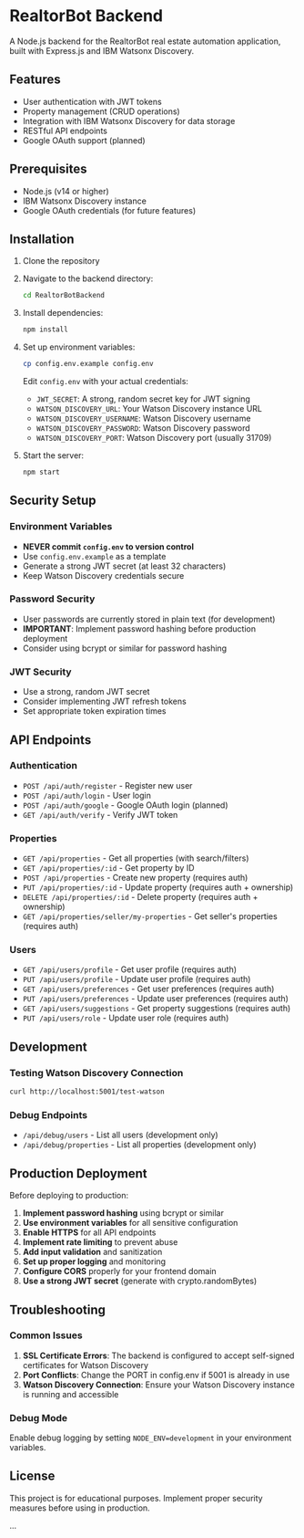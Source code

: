 # RealtorBot Backend

A Node.js backend for the RealtorBot real estate automation application, built with Express.js and IBM Watsonx Discovery.

## Features

- User authentication with JWT tokens
- Property management (CRUD operations)
- Integration with IBM Watsonx Discovery for data storage
- RESTful API endpoints
- Google OAuth support (planned)

## Prerequisites

- Node.js (v14 or higher)
- IBM Watsonx Discovery instance
- Google OAuth credentials (for future features)

## Installation

1. Clone the repository
2. Navigate to the backend directory:
   ```bash
   cd RealtorBotBackend
   ```

3. Install dependencies:
   ```bash
   npm install
   ```

4. Set up environment variables:
   ```bash
   cp config.env.example config.env
   ```
   
   Edit `config.env` with your actual credentials:
   - `JWT_SECRET`: A strong, random secret key for JWT signing
   - `WATSON_DISCOVERY_URL`: Your Watson Discovery instance URL
   - `WATSON_DISCOVERY_USERNAME`: Watson Discovery username
   - `WATSON_DISCOVERY_PASSWORD`: Watson Discovery password
   - `WATSON_DISCOVERY_PORT`: Watson Discovery port (usually 31709)

5. Start the server:
   ```bash
   npm start
   ```

## Security Setup

### Environment Variables
- **NEVER commit `config.env` to version control**
- Use `config.env.example` as a template
- Generate a strong JWT secret (at least 32 characters)
- Keep Watson Discovery credentials secure

### Password Security
- User passwords are currently stored in plain text (for development)
- **IMPORTANT**: Implement password hashing before production deployment
- Consider using bcrypt or similar for password hashing

### JWT Security
- Use a strong, random JWT secret
- Consider implementing JWT refresh tokens
- Set appropriate token expiration times

## API Endpoints

### Authentication
- `POST /api/auth/register` - Register new user
- `POST /api/auth/login` - User login
- `POST /api/auth/google` - Google OAuth login (planned)
- `GET /api/auth/verify` - Verify JWT token

### Properties
- `GET /api/properties` - Get all properties (with search/filters)
- `GET /api/properties/:id` - Get property by ID
- `POST /api/properties` - Create new property (requires auth)
- `PUT /api/properties/:id` - Update property (requires auth + ownership)
- `DELETE /api/properties/:id` - Delete property (requires auth + ownership)
- `GET /api/properties/seller/my-properties` - Get seller's properties (requires auth)

### Users
- `GET /api/users/profile` - Get user profile (requires auth)
- `PUT /api/users/profile` - Update user profile (requires auth)
- `GET /api/users/preferences` - Get user preferences (requires auth)
- `PUT /api/users/preferences` - Update user preferences (requires auth)
- `GET /api/users/suggestions` - Get property suggestions (requires auth)
- `PUT /api/users/role` - Update user role (requires auth)

## Development

### Testing Watson Discovery Connection
```bash
curl http://localhost:5001/test-watson
```

### Debug Endpoints
- `/api/debug/users` - List all users (development only)
- `/api/debug/properties` - List all properties (development only)

## Production Deployment

Before deploying to production:

1. **Implement password hashing** using bcrypt or similar
2. **Use environment variables** for all sensitive configuration
3. **Enable HTTPS** for all API endpoints
4. **Implement rate limiting** to prevent abuse
5. **Add input validation** and sanitization
6. **Set up proper logging** and monitoring
7. **Configure CORS** properly for your frontend domain
8. **Use a strong JWT secret** (generate with crypto.randomBytes)

## Troubleshooting

### Common Issues

1. **SSL Certificate Errors**: The backend is configured to accept self-signed certificates for Watson Discovery
2. **Port Conflicts**: Change the PORT in config.env if 5001 is already in use
3. **Watson Discovery Connection**: Ensure your Watson Discovery instance is running and accessible

### Debug Mode

Enable debug logging by setting `NODE_ENV=development` in your environment variables.

## License

This project is for educational purposes. Implement proper security measures before using in production. 

...
